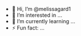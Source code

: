 - 👋 Hi, I’m @melissagard1
- 👀 I’m interested in ...
- 🌱 I’m currently learning ...
- ⚡ Fun fact: ...

<!---
melissagard1/melissagard1 is a ✨ special ✨ repository because its `README.md` (this file) appears on your GitHub profile.
You can click the Preview link to take a look at your changes.
--->
